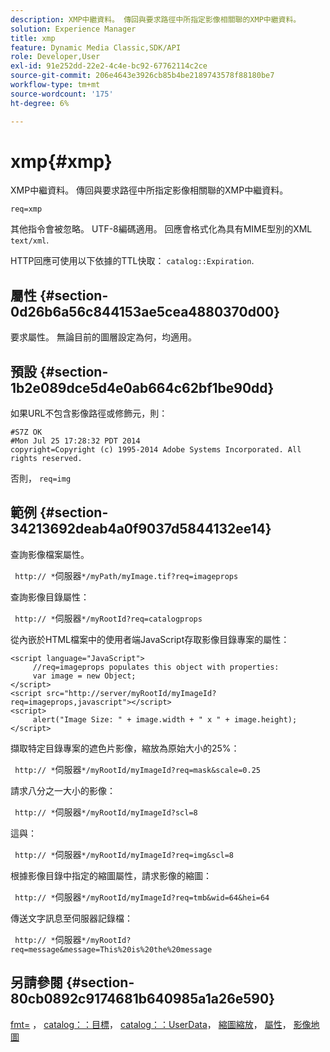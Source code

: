 ```yaml
---
description: XMP中繼資料。 傳回與要求路徑中所指定影像相關聯的XMP中繼資料。
solution: Experience Manager
title: xmp
feature: Dynamic Media Classic,SDK/API
role: Developer,User
exl-id: 91e252dd-22e2-4c4e-bc92-67762114c2ce
source-git-commit: 206e4643e3926cb85b4be2189743578f88180be7
workflow-type: tm+mt
source-wordcount: '175'
ht-degree: 6%

---
```


# xmp{#xmp}

XMP中繼資料。 傳回與要求路徑中所指定影像相關聯的XMP中繼資料。

`req=xmp`

其他指令會被忽略。 UTF-8編碼適用。 回應會格式化為具有MIME型別的XML `text/xml`.

HTTP回應可使用以下依據的TTL快取： `catalog::Expiration`.

## 屬性 {#section-0d26b6a56c844153ae5cea4880370d00}

要求屬性。 無論目前的圖層設定為何，均適用。

## 預設 {#section-1b2e089dce5d4e0ab664c62bf1be90dd}

如果URL不包含影像路徑或修飾元，則：

```
#S7Z OK 
#Mon Jul 25 17:28:32 PDT 2014 
copyright=Copyright (c) 1995-2014 Adobe Systems Incorporated. All rights reserved.
```

否則， `req=img`

## 範例 {#section-34213692deab4a0f9037d5844132ee14}

查詢影像檔案屬性。

` http:// *`伺服器`*/myPath/myImage.tif?req=imageprops`

查詢影像目錄屬性：

` http:// *`伺服器`*/myRootId?req=catalogprops`

從內嵌於HTML檔案中的使用者端JavaScript存取影像目錄專案的屬性：

```
<script language="JavaScript"> 
     //req=imageprops populates this object with properties: 
     var image = new Object; 
</script> 
<script src="http://server/myRootId/myImageId?req=imageprops,javascript"></script> 
<script> 
     alert("Image Size: " + image.width + " x " + image.height); 
</script>
```

擷取特定目錄專案的遮色片影像，縮放為原始大小的25%：

` http:// *`伺服器`*/myRootId/myImageId?req=mask&scale=0.25`

請求八分之一大小的影像：

` http:// *`伺服器`*/myRootId/myImageId?scl=8`

這與：

` http:// *`伺服器`*/myRootId/myImageId?req=img&scl=8`

根據影像目錄中指定的縮圖屬性，請求影像的縮圖：

` http:// *`伺服器`*/myRootId/myImageId?req=tmb&wid=64&hei=64`

傳送文字訊息至伺服器記錄檔：

` http:// *`伺服器`*/myRootId?req=message&message=This%20is%20the%20message`

## 另請參閱 {#section-80cb0892c9174681b640985a1a26e590}

[fmt=](../../../../../../is-api/http-ref/image-serving-api-ref/c-http-protocol-reference/c-command-reference/r-is-http-fmt.md#reference-cdf10043423b45ba9fe15157fb3ae37a) ， [catalog：：目標](/help/aem-is-ir-api/is-api/image-catalog/image-serving-api-ref/c-image-catalog-reference/c-image-svg-data-reference/c-image-data-reference/r-targets-cat.md)， [catalog：：UserData](/help/aem-is-ir-api/is-api/image-catalog/image-serving-api-ref/c-image-catalog-reference/c-image-svg-data-reference/c-image-data-reference/r-userdata-cat.md)， [縮圖縮放](../../../../../../is-api/http-ref/image-serving-api-ref/c-http-protocol-reference/c-notes-on-server-behavior/r-thumbnail-scaling.md#reference-0f71817f721d4913b34816758d69b07f)， [屬性](../../../../../../is-api/http-ref/image-serving-api-ref/c-http-protocol-reference/c-response-data/c-properties/c-properties.md#concept-49c609fd6de942cab422ee412353c9d9)， [影像地圖](../../../../../../is-api/http-ref/image-serving-api-ref/c-http-protocol-reference/c-syntax-and-features/r-image-maps.md#reference-ff7d1bac2a064104b0c508a81316fdab)
